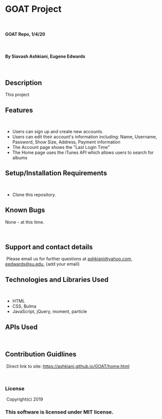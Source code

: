 # GOAT Project
​
#### GOAT Repo, 1/4/20
​
#### By Siavash Ashkiani, Eugene Edwards
​
## Description
This project 

## Features
​
* Users can sign up and create new accounts.
* Users can edit their account's information including: Name, Username, Password, Show Size, Address, Payment information
* The Account page shows the "Last Login Time"
* The Home page uses the iTunes API which allows users to search for albums
​
## Setup/Installation Requirements
​
* Clone this repository.
​
​
## Known Bugs

None - at this time​.

​
## Support and contact details
​
Please email us for further questions at ashkiani@yahoo.com, eedwards@su.edu, {add your email}
​
## Technologies and Libraries Used
​
* HTML
​
* CSS, Bulma
​
* JavaScript, jQuery, moment, particle

## APIs Used

​
## Contribution Guidlines 
​
Direct link to site: https://ashkiani.github.io/GOAT/home.html

​
### License
​
Copyright(c) 2019 
​
### This software is licensed under MIT license.